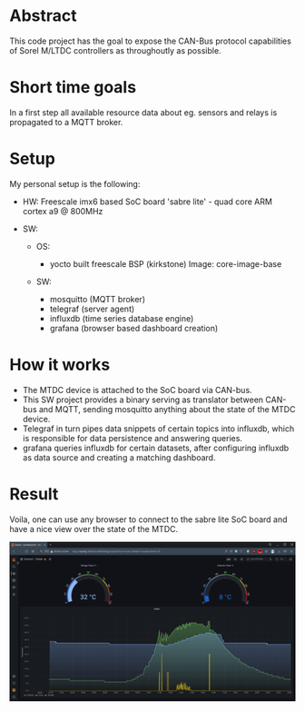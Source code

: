 # Abstract
This code project has the goal to expose the CAN-Bus protocol capabilities of Sorel M/LTDC controllers as throughoutly as possible.

# Short time goals
In a first step all available resource data about eg. sensors and relays is propagated to a MQTT broker.

# Setup
My personal setup is the following:

* HW: Freescale imx6 based SoC board 'sabre lite' - quad core ARM cortex a9 @ 800MHz
* SW:

    * OS:
        * yocto built freescale BSP (kirkstone) Image: core-image-base

    * SW: 
        * mosquitto (MQTT broker)
        * telegraf (server agent)
        * influxdb (time series database engine)
        * grafana (browser based dashboard creation)

# How it works
* The MTDC device is attached to the SoC board via CAN-bus. 
* This SW project provides a binary serving as translator between CAN-bus and MQTT, sending mosquitto anything about the state of the MTDC device.
* Telegraf in turn pipes data snippets of certain topics into influxdb, which is responsible for data persistence and answering queries.
* grafana queries influxdb for certain datasets, after configuring influxdb as data source and creating a matching dashboard.

# Result
Voila, one can use any browser to connect to the sabre lite SoC board and have a nice view over the state of the MTDC. 

![Grafana Dashboard](https://github.com/aprospero/can-mtdc-logger/blob/master/doc/grafana_dashboard.png)
